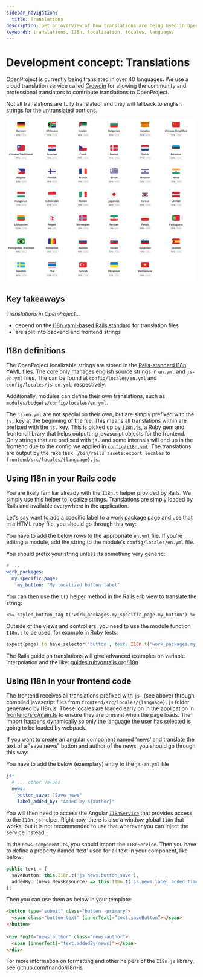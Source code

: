 ```yaml
---
sidebar_navigation:
  title: Translations
description: Get an overview of how translations are being used in OpenProject, and how they end up in the frontend
keywords: translations, I18n, localization, locales, languages
---
```


# Development concept: Translations

OpenProject is currently being translated in over 40 languages. We use a cloud translation service called [Crowdin](https://crowdin.com/project/openproject) for allowing the community and professional translators to contribute translations to OpenProject.

Not all translations are fully translated, and they will fallback to english strings for the untranslated portions.

![Overview of translation and their progress](translations-overview.png)



## Key takeaways

*Translations in OpenProject...*

- depend on the [I18n yaml-based Rails standard](https://guides.rubyonrails.org/i18n.html) for translation files
- are split into backend and frontend strings



## I18n definitions

The OpenProject localizable strings are stored in the [Rails-standard I18n YAML files](https://guides.rubyonrails.org/i18n.html). The core only manages english source strings in `en.yml` and `js-en.yml` files. The can be found at `config/locales/en.yml` and `config/locales/js-en.yml`, respectively.

Additionally, modules can define their own translations, such as `modules/budgets/config/locales/en.yml`.

The `js-en.yml` are not special on their own, but are simply prefixed with the `js:` key at the beginning of the file. This means all translations within are prefixed with the `js.` key. This is picked up by [`I18n.js`](https://github.com/fnando/i18n-js), a Ruby gem and frontend library that helps outputting javascript objects for the frontend. Only strings that are prefixed with `js.` and some internals will end up in the frontend due to the config we applied in [`config/i18n.yml`](https://github.com/opf/openproject/blob/dev/config/i18n.yml). The translations are output by the rake task `./bin/rails assets:export_locales` to `frontend/src/locales/{language}.js`.



## Using I18n in your Rails code

You are likely familiar already with the `I18n.t` helper provided by Rails. We simply use this helper to localize strings. Translations are simply loaded by Rails and available everywhere in the application.



Let's say want to add a specific label to a work package page and use that in a HTML ruby file, you should go through this way:

You have to add the below rows to the appropriate `en.yml` file. If you're editing a module, add the string to the module's `config/locales/en.yml` file.

You should prefix your string unless its something very generic:



```yaml
# ...
work_packages:
  my_specific_page:
    my_button: "My localized button label"
```



You can then use the `t()` helper method in the Rails erb view to translate the string:

```erb
<%= styled_button_tag t('work_packages.my_specific_page.my_button') %>
```



Outside of the views and controllers, you need to use the module function `I18n.t` to be used, for example in Ruby tests:

```ruby
expect(page).to have_selector('button', text: I18n.t('work_packages.my_specific_page.my_button'))
```



The Rails guide on translations will give advanced examples on variable interpolation and the like: [guides.rubyonrails.org/i18n](https://guides.rubyonrails.org/i18n.html)



## Using I18n in your frontend code

The frontend receives all translations prefixed with `js-` (see above) through compiled javascript files from `frontend/src/locales/{language}.js` folder generated by I18n.js. These locales are loaded early on in the application in [frontend/src/main.ts](https://github.com/opf/openproject/blob/dev/frontend/src/main.ts) to ensure they are present when the page loads. The import happens dynamically so only the language the user has selected is going to be loaded by webpack.



If you want to create an angular component named ‘news’ and translate the text of a "save news" button and author of the news, you should go through this way:

You have to add the below (exemplary) entry to the `js-en.yml` file

```yaml
js:
  # ... other values
  news:
    button_save: "Save news"
    label_added_by: "Added by %{author}"
```



You will then need to access the Angular [`I18nService`](https://github.com/opf/openproject/blob/dev/frontend/src/app/core/i18n/i18n.service.ts) that provides access to the `I18n.js` helper. Right now, there is also a window global `I18n` that works, but it is not recommended to use that wherever you can inject the service instead.



In the `news.component.ts`, you should import the `I18nService`. Then you have to define a property named ‘text’ used for all text in your component, like below:

```typescript
public text = {
  saveButton: this.I18n.t('js.news.button_save'),
  addedBy: (news:NewsResource) => this.I18n.t('js.news.label_added_time_by', { author: news.author}
};
```



Then you can use them as below in your template:

```html
<button type="submit" class="button -primary">
  <span class="button—text" [innerText]=”text.saveButton”></span>
</button>

<div *ngIf="news.author" class="news-author">
  <span [innerText]="text.addedBy(news)"></span>
</div>
```



For more information on formatting and other helpers of the `I18n.js` library, see [github.com/fnando/i18n-js](https://github.com/fnando/i18n-js)
